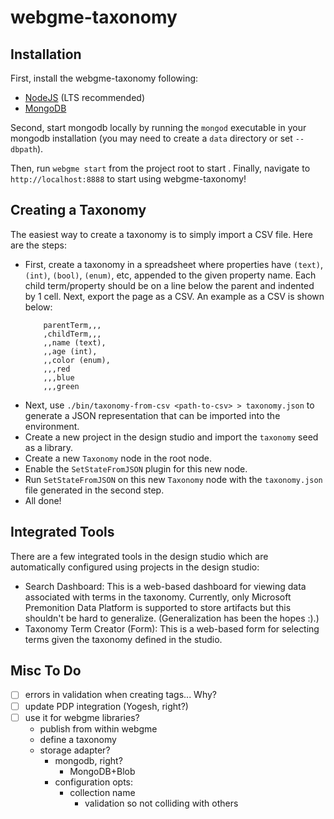 # webgme-taxonomy
## Installation
First, install the webgme-taxonomy following:
- [NodeJS](https://nodejs.org/en/) (LTS recommended)
- [MongoDB](https://www.mongodb.com/)

Second, start mongodb locally by running the `mongod` executable in your mongodb installation (you may need to create a `data` directory or set `--dbpath`).

Then, run `webgme start` from the project root to start . Finally, navigate to `http://localhost:8888` to start using webgme-taxonomy!

## Creating a Taxonomy
The easiest way to create a taxonomy is to simply import a CSV file. Here are the steps:
- First, create a taxonomy in a spreadsheet where properties have `(text)`, `(int)`, `(bool)`, `(enum)`, etc, appended to the given property name. Each child term/property should be on a line below the parent and indented by 1 cell. Next, export the page as a CSV. An example as a CSV is shown below:
	```
		parentTerm,,,
		,childTerm,,,
		,,name (text),
		,,age (int),
		,,color (enum),
		,,,red
		,,,blue
		,,,green

	```
- Next, use `./bin/taxonomy-from-csv <path-to-csv> > taxonomy.json` to generate a JSON representation that can be imported into the environment.
- Create a new project in the design studio and import the `taxonomy` seed as a library.
- Create a new `Taxonomy` node in the root node.
- Enable the `SetStateFromJSON` plugin for this new node.
- Run `SetStateFromJSON` on this new `Taxonomy` node with the `taxonomy.json` file generated in the second step.
- All done!

## Integrated Tools
There are a few integrated tools in the design studio which are automatically configured using projects in the design studio:
- Search Dashboard: This is a web-based dashboard for viewing data associated with terms in the taxonomy. Currently, only Microsoft Premonition Data Platform is supported to store artifacts but this shouldn't be hard to generalize. (Generalization has been the hopes :).)
- Taxonomy Term Creator (Form): This is a web-based form for selecting terms given the taxonomy defined in the studio.

## Misc To Do
- [ ] errors in validation when creating tags... Why?
- [ ] update PDP integration (Yogesh, right?)
- [ ] use it for webgme libraries?
	- publish from within webgme
	- define a taxonomy
	- storage adapter?
		- mongodb, right?
			- MongoDB+Blob
		- configuration opts:
			- collection name
				- validation so not colliding with others

